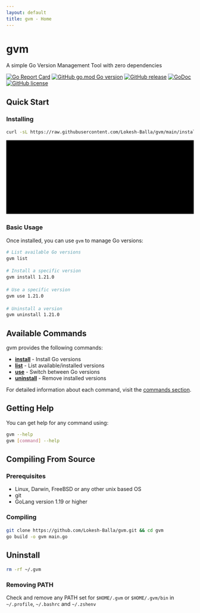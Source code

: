 ```yaml
---
layout: default
title: gvm - Home
---
```


# gvm

A simple Go Version Management Tool with zero dependencies

[![Go Report Card](https://goreportcard.com/badge/github.com/Lokesh-Balla/gvm)](https://goreportcard.com/report/github.com/Lokesh-Balla/gvm)
[![GitHub go.mod Go version](https://img.shields.io/github/go-mod/go-version/Lokesh-Balla/gvm)](https://github.com/Lokesh-Balla/gvm)
[![GitHub release](https://img.shields.io/github/v/release/Lokesh-Balla/gvm)](https://github.com/Lokesh-Balla/gvm/releases)
[![GoDoc](https://godoc.org/github.com/golang/gddo?status.svg)](https://pkg.go.dev/github.com/Lokesh-Balla/gvm?tab=doc)
[![GitHub license](https://img.shields.io/github/license/Lokesh-Balla/gvm)](LICENSE)

## Quick Start

### Installing

```bash
curl -sL https://raw.githubusercontent.com/Lokesh-Balla/gvm/main/install.sh | sh - 
```

![Installation GIF](demo.gif)

### Basic Usage

Once installed, you can use `gvm` to manage Go versions:

```bash
# List available Go versions
gvm list

# Install a specific version
gvm install 1.21.0

# Use a specific version
gvm use 1.21.0

# Uninstall a version
gvm uninstall 1.21.0
```

## Available Commands

gvm provides the following commands:

- **[install](commands/install)** - Install Go versions
- **[list](commands/list)** - List available/installed versions
- **[use](commands/use)** - Switch between Go versions
- **[uninstall](commands/uninstall)** - Remove installed versions

For detailed information about each command, visit the [commands section](commands/).

## Getting Help

You can get help for any command using:

```bash
gvm --help
gvm [command] --help
```

## Compiling From Source

### Prerequisites

- Linux, Darwin, FreeBSD or any other unix based OS
- git
- GoLang version 1.19 or higher

### Compiling

```bash
git clone https://github.com/Lokesh-Balla/gvm.git && cd gvm
go build -o gvm main.go
```

## Uninstall

```bash
rm -rf ~/.gvm
```

### Removing PATH

Check and remove any PATH set for `$HOME/.gvm` or `$HOME/.gvm/bin` in `~/.profile`, `~/.bashrc` and `~/.zshenv`
